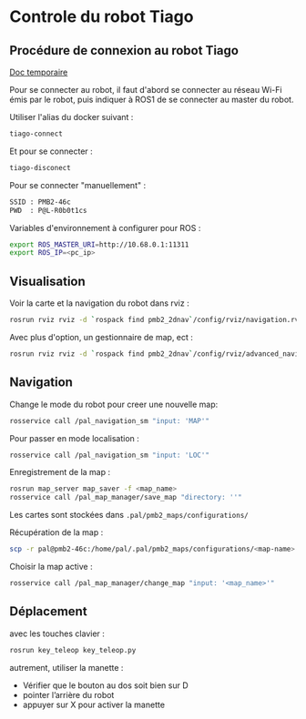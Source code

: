 # Controle du robot Tiago

## Procédure de connexion au robot Tiago

[Doc temporaire](https://docs.google.com/document/d/1pG6wYegVpr1ERmZFlUUp6Ur5FBW4FbInwJ-JJSAe6z4/edit#heading=h.rqqvuok4lc4l)

Pour se connecter au robot, il faut d'abord se connecter au réseau Wi-Fi émis par le robot, puis indiquer à ROS1 de se connecter au master du robot.

Utiliser l'alias du docker suivant :

```bash
tiago-connect
```

Et pour se connecter :

```bash
tiago-disconect
```

Pour se connecter "manuellement" :

```bash
SSID : PMB2-46c
PWD  : P@L-R0b0t1cs
```

Variables d'environnement à configurer pour ROS :

```bash
export ROS_MASTER_URI=http://10.68.0.1:11311
export ROS_IP=<pc_ip>
```

## Visualisation

Voir la carte et la navigation du robot dans rviz :

```bash
rosrun rviz rviz -d `rospack find pmb2_2dnav`/config/rviz/navigation.rviz
```

Avec plus d'option, un gestionnaire de map, ect :

```bash
rosrun rviz rviz -d `rospack find pmb2_2dnav`/config/rviz/advanced_navigation.rviz
```

## Navigation

Change le mode du robot pour creer une nouvelle map:

```bash
rosservice call /pal_navigation_sm "input: 'MAP'"
```

Pour passer en mode localisation :

```bash
rosservice call /pal_navigation_sm "input: 'LOC'"
```

Enregistrement de la map :

```bash
rosrun map_server map_saver -f <map_name>
rosservice call /pal_map_manager/save_map "directory: ''"
```

Les cartes sont stockées dans `.pal/pmb2_maps/configurations/`

Récupération de la map :

```bash
scp -r pal@pmb2-46c:/home/pal/.pal/pmb2_maps/configurations/<map-name> /path/to/destination
```

Choisir la map active :

```bash
rosservice call /pal_map_manager/change_map "input: '<map_name>'"
```

## Déplacement

avec les touches clavier :

```bash
rosrun key_teleop key_teleop.py
```

autrement, utiliser la manette :

* Vérifier que le bouton au dos soit bien sur D
* pointer l’arrière du robot
* appuyer sur X pour activer la manette
